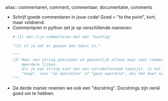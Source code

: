 alias:: commentaren, comment, commentaar, documentatie, comments

- Schrijf goede commentaren in jouw code! Goed = "to the point", kort, maar voldoend.
- Commentaren in python zet je op verschillende manieren:
  ```python
  # (1) één-lijn-commentaren met een "hashtag"
  
  "(2) of je zet er gewoon een tekst in."
  
  """
  (3) Maar een string gebruiken we gewoonlijk alleen maar voor commentaren over
      meerdere lijnen.
      Als je een string niet aan een variabelennaam toewijst, is het een 
      "noop", voor "no operation" of "geen operatie", dus het doet niets.
  """
  ```
- De derde manier noemen we ook een "docstring". Docstrings zijn oeral goed om te hebben.